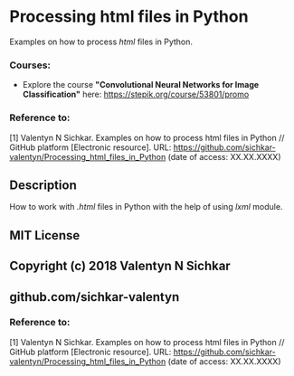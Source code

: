 # Processing html files in Python
Examples on how to process _html_ files in Python.

### Courses:
* Explore the course **"Convolutional Neural Networks for Image Classification"** here: https://stepik.org/course/53801/promo

### Reference to:
[1] Valentyn N Sichkar. Examples on how to process html files in Python // GitHub platform [Electronic resource]. URL: https://github.com/sichkar-valentyn/Processing_html_files_in_Python (date of access: XX.XX.XXXX)

## Description
How to work with _.html_ files in Python with the help of using _lxml_ module.

## MIT License
## Copyright (c) 2018 Valentyn N Sichkar
## github.com/sichkar-valentyn
### Reference to:
[1] Valentyn N Sichkar. Examples on how to process html files in Python // GitHub platform [Electronic resource]. URL: https://github.com/sichkar-valentyn/Processing_html_files_in_Python (date of access: XX.XX.XXXX)
